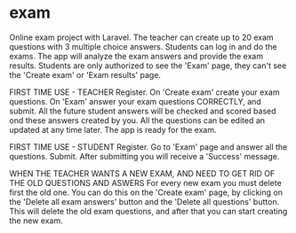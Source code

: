 # exam
Online exam project with Laravel. The teacher can create up to 20 exam questions with 3 multiple choice answers. Students can log in and do the exams. 
The app will analyze the exam answers and provide the exam results. Students are only authorized to see the 'Exam' page, they can't see the 'Create exam' or 'Exam results' page.

FIRST TIME USE - TEACHER
Register. On 'Create exam' create your exam questions.
On 'Exam' answer your exam questions CORRECTLY, and submit. All the future student answers will be checked and scored based ond these answers created by you. All the questions can be edited an updated at any time later.
The app is ready for the exam.

FIRST TIME USE - STUDENT
Register. Go to 'Exam' page and answer all the questions. Submit. After submitting you will receive a 'Success' message.

WHEN THE TEACHER WANTS A NEW EXAM, AND NEED TO GET RID OF THE OLD QUESTIONS AND ASWERS
For every new exam you must delete first the old one. You can do this on the 'Create exam' page, by clicking on the 'Delete all exam answers' button and the 'Delete all questions' button. This will delete the old exam questions, and after that you can start creating the new exam.
